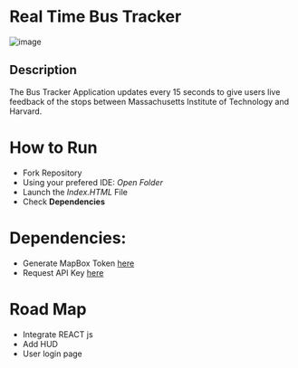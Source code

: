 # Real Time Bus Tracker

![image](https://user-images.githubusercontent.com/92131037/170167913-b87d7b5a-81b9-4d0a-8db5-91f51e7813eb.png)


## Description 

The Bus Tracker Application updates every 15 seconds to give users live feedback of the stops between Massachusetts Institute of Technology and Harvard.

# How to Run
- Fork Repository
- Using your prefered IDE: *Open Folder*
- Launch the *Index.HTML* File
- Check **Dependencies** 

# Dependencies:
- Generate MapBox Token [here](https://docs.mapbox.com/help/getting-started/access-tokens/)
- Request API Key [here](https://www.mbta.com/developers/v3-api)

# Road Map 
- Integrate REACT js
- Add HUD
- User login page

